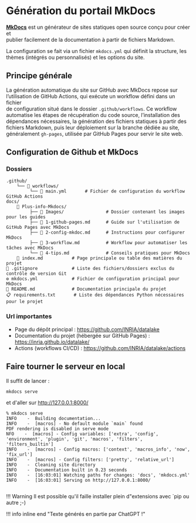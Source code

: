 # Génération du portail MkDocs

**[MkDocs](https://www.mkdocs.org)** est un générateur de sites statiques open source conçu pour créer et  
publier facilement de la documentation à partir de fichiers Markdown. 

La configuration se fait via un fichier `mkdocs.yml` qui définit la structure, les  
thèmes (intégrés ou personnalisés) et les options du site.

## Principe générale

La génération automatique du site sur GitHub avec MkDocs repose sur  
l’utilisation de GitHub Actions, qui exécute un workflow défini dans un fichier  
de configuration situé dans le dossier `.github/workflows`. Ce workflow  
automatise les étapes de récupération du code source, l’installation des  
dépendances nécessaires, la génération des fichiers statiques à partir des  
fichiers Markdown, puis leur déploiement sur la branche dédiée au site,  
généralement `gh-pages`, utilisée par GitHub Pages pour servir le site web.

## Configuration de Github et MkDocs

### Dossiers

```
.github/
    └── 📁 workflows/
         └── 📝 main.yml       # Fichier de configuration du workflow GitHub Actions
docs/
    📁 Plus-info-Mkdocs/
         ├── 📁 Images/                # Dossier contenant les images pour les guides
         ├── 📝 1-github-pages.md      # Guide sur l'utilisation de GitHub Pages avec MkDocs
         ├── 📝 2-config-mkdoc.md      # Instructions pour configurer MkDocs
         ├── 📝 3-workflow.md          # Workflow pour automatiser les tâches avec MkDocs
         └── 📝 4-tips.md              # Conseils pratiques pour MkDocs
    📝 index.md           # Page principale ou table des matières du projet
🛑 .gitignore             # Liste des fichiers/dossiers exclus du contrôle de version Git
⚙️ mkdocs.yml             # Fichier de configuration principal pour MkDocs
📖 README.md              # Documentation principale du projet
📋 requirements.txt       # Liste des dépendances Python nécessaires pour le projet

```

### Url importantes

- Page du dépôt principal : https://github.com/INRIA/datalake
- Documentation du projet (hébergée sur GitHub Pages) : https://inria.github.io/datalake/
- Actions (workflows CI/CD) : https://github.com/INRIA/datalake/actions

## Faire tourner le serveur en local

Il suffit de lancer :

```
mkdocs serve
```
et d'aller sur http://127.0.0.1:8000/

```
% mkdocs serve
INFO    -  Building documentation...
INFO    -  [macros] - No default module `main` found
PDF rendering is disabled in serve mode
NFO    -  [macros] - Config variables: ['extra', 'config', 'environment', 'plugin', 'git', 'macros', 'filters', 'filters_builtin']
INFO    -  [macros] - Config macros: ['context', 'macros_info', 'now', 'fix_url']
INFO    -  [macros] - Config filters: ['pretty', 'relative_url']
INFO    -  Cleaning site directory
INFO    -  Documentation built in 0.23 seconds
INFO    -  [16:03:01] Watching paths for changes: 'docs', 'mkdocs.yml'
INFO    -  [16:03:01] Serving on http://127.0.0.1:8000/


```
!!! Warning
    Il est possible qu'il faille installer plein 
    d"extensions avec `pip ou autre ;-)
&nbsp;

!!! info inline end "Texte générés en partie par ChatGPT !"

